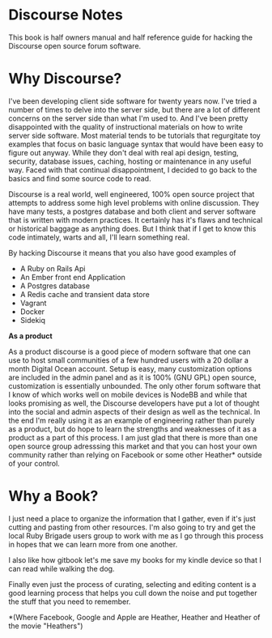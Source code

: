 # Discourse Notes

This book is half owners manual and half reference guide for hacking the Discourse open source forum software.

# Why Discourse?

I've been developing client side software for twenty years now. I've tried a number of times to delve into the server side, but there are a lot of different concerns on the server side than what I'm used to. And I've been pretty disappointed with the quality of instructional materials on how to write server side software. Most material tends to be tutorials that regurgitate toy examples that focus on basic language syntax that would have been easy to figure out anyway. While they don't deal with real api design, testing, security, database issues, caching, hosting or maintenance in any useful way. Faced with that continual disappointment, I decided to go back to the basics and find some source code to read.

Discourse is a real world, well engineered, 100% open source project that attempts to address some high level problems with online discussion. They have many tests, a postgres database and both client and server software that is written with modern practices. It certainly has it's flaws and technical or historical baggage as anything does. But I think that if I get to know this code intimately, warts and all, I'll learn something real.

By hacking Discourse it means that you also have good examples of

* A Ruby on Rails Api
* An Ember front end Application
* A Postgres database
* A Redis cache and transient data store
* Vagrant 
* Docker 
* Sidekiq

**As a product**

As a product discourse is a good piece of modern software that one can use to host small communities of a few hundred users with a 20 dollar a month Digital Ocean account. Setup is easy, many customization options are included in the admin panel and as it is 100% (GNU GPL) open source, customization is essentially unbounded. The only other forum software that I know of which works well on mobile devices is NodeBB and while that looks promising as well, the Discourse developers have put a lot of thought into the social and admin aspects of their design as well as the technical. In the end I'm really using it as an example of engineering rather than purely as a product, but do hope to learn the strengths and weaknesses of it as a product as a part of this process. I am just glad that there is more than one open source group adresssing this market and that you can host your own community rather than relying on Facebook or some other Heather* outside of your control.

# Why a Book?

I just need a place to organize the information that I gather, even if it's just cutting and pasting from other resources. I'm also going to try and get the local Ruby Brigade users group to work with me as I go through this process in hopes that we can learn more from one another.

I also like how gitbook let's me save my books for my kindle device so that I can read while walking the dog.

Finally even just the process of curating, selecting and editing content is a good learning process that helps you cull down the noise and put together the stuff that you need to remember.





 *(Where Facebook, Google and Apple are Heather, Heather and Heather of the movie "Heathers")




